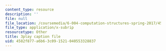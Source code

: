 ```yaml
---
content_type: resource
description: ''
file: null
file_location: /coursemedia/6-004-computation-structures-spring-2017/4582f877a6b63c091521040553328837_VdLJMPppocU.srt
file_type: application/x-subrip
resourcetype: Other
title: 3play caption file
uid: 4582f877-a6b6-3c09-1521-040553328837
---
```

